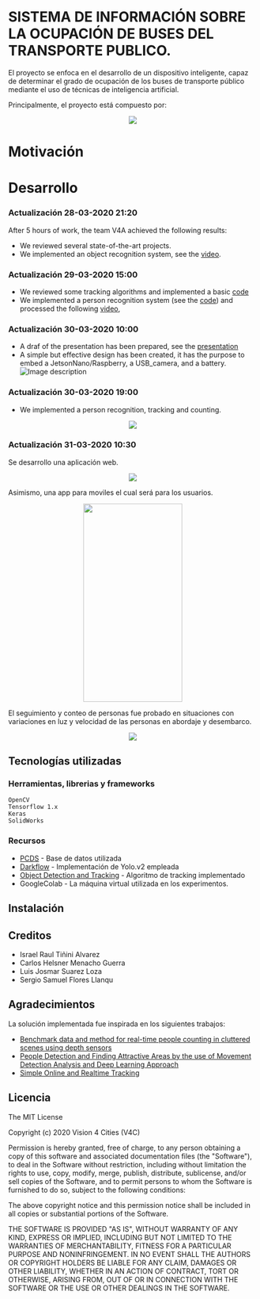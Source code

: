 # **SISTEMA DE INFORMACIÓN SOBRE LA OCUPACIÓN DE BUSES DEL TRANSPORTE PUBLICO.**
El proyecto se enfoca en el desarrollo de un dispositivo inteligente, capaz de determinar el grado de ocupación de los buses de transporte público mediante el uso de técnicas de inteligencia artificial. 

Principalmente, el proyecto está compuesto por:

<p align="center">
  <img src="https://gitlab.com/IsRaTiAl/v4c/-/raw/master/videos/intro.PNG">
</p>

# Motivación

# Desarrollo
### Actualización 28-03-2020 21:20
After 5 hours of work, the team V4A achieved the following results:
- We reviewed several state-of-the-art projects. 
- We implemented an object recognition system, see the [video](https://gitlab.com/IsRaTiAl/v4c/-/blob/master/videos/video_metro.avi).

### Actualización 29-03-2020 15:00
- We reviewed some tracking algorithms and implemented a basic [code](https://gitlab.com/IsRaTiAl/v4c/-/blob/master/videos/tracking.py)
- We implemented a person recognition system (see the [code](https://gitlab.com/IsRaTiAl/v4c/-/blob/master/notebooks/yolo.ipynb)) and processed the following [video](https://gitlab.com/IsRaTiAl/v4c/-/blob/master/videos/video_metro2.avi), 

### Actualización 30-03-2020  10:00
- A draf of the presentation has been prepared, see the [presentation](https://gitlab.com/IsRaTiAl/v4c/-/blob/master/Slides/Sistema_de_informaci%C3%B3n_sobre_la_ocupaci%C3%B3n_de_buses.pdf) 
- A simple but effective design has been created, it has the purpose to embed a JetsonNano/Raspberry, a USB_camera, and a battery. 
![Image description](https://gitlab.com/IsRaTiAl/v4c/-/raw/master/Designs/Design1.jpeg)

### Actualización 30-03-2020 19:00
- We implemented a person recognition, tracking and counting.
<p align="center">
  <img src="https://gitlab.com/IsRaTiAl/v4c/-/raw/master/videos/gifs/track+countv1.gif">
</p>

### Actualización 31-03-2020 10:30
Se desarrollo una aplicación web.
<p align="center"> <img src="https://gitlab.com/IsRaTiAl/v4c/-/raw/master/videos/gifs/app_webv1.gif"></p>
Asimismo, una app para moviles el cual será para los usuarios.
<p align="center">
  <img WIDTH="200" HEIGHT="400" src="https://gitlab.com/IsRaTiAl/v4c/-/raw/master/videos/gifs/app_movilv1.gif">
</p>
El seguimiento y conteo de personas fue probado en situaciones con variaciones en luz y velocidad de las personas en abordaje y desembarco.
<p align="center">
  <img src="https://gitlab.com/IsRaTiAl/v4c/-/raw/master/videos/gifs/track+countv2.gif">
</p>

## Tecnologías utilizadas
### Herramientas, librerias y frameworks
```
OpenCV
Tensorflow 1.x
Keras
SolidWorks
```
### Recursos

* [PCDS](https://freesoft.dev/program/128588362) - Base de datos utilizada
* [Darkflow](https://github.com/thtrieu/darkflow) - Implementación de Yolo.v2 empleada
* [Object Detection and Tracking](https://github.com/yehengchen/Object-Detection-and-Tracking) - Algoritmo de tracking implementado 
* GoogleColab - La máquina virtual utilizada en los experimentos.

## Instalación
## Creditos
* Israel Raul Tiñini Alvarez
* Carlos Helsner Menacho Guerra
* Luis Josmar Suarez Loza 
* Sergio Samuel Flores Llanqu


## Agradecimientos
La solución implementada fue inspirada en los siguientes trabajos: 
* [Benchmark data and method for real-time people counting in cluttered scenes using depth sensors](https://arxiv.org/abs/1804.04339)
* [People Detection and Finding Attractive Areas by the use of Movement Detection Analysis and Deep Learning Approach](https://www.sciencedirect.com/science/article/pii/S1877050919311287)
* [Simple Online and Realtime Tracking](https://arxiv.org/abs/1602.00763)

## Licencia

The MIT License

Copyright (c) 2020 Vision 4 Cities (V4C)

Permission is hereby granted, free of charge, to any person obtaining a copy
of this software and associated documentation files (the "Software"), to deal
in the Software without restriction, including without limitation the rights
to use, copy, modify, merge, publish, distribute, sublicense, and/or sell
copies of the Software, and to permit persons to whom the Software is
furnished to do so, subject to the following conditions:

The above copyright notice and this permission notice shall be included in
all copies or substantial portions of the Software.

THE SOFTWARE IS PROVIDED "AS IS", WITHOUT WARRANTY OF ANY KIND, EXPRESS OR
IMPLIED, INCLUDING BUT NOT LIMITED TO THE WARRANTIES OF MERCHANTABILITY,
FITNESS FOR A PARTICULAR PURPOSE AND NONINFRINGEMENT. IN NO EVENT SHALL THE
AUTHORS OR COPYRIGHT HOLDERS BE LIABLE FOR ANY CLAIM, DAMAGES OR OTHER
LIABILITY, WHETHER IN AN ACTION OF CONTRACT, TORT OR OTHERWISE, ARISING FROM,
OUT OF OR IN CONNECTION WITH THE SOFTWARE OR THE USE OR OTHER DEALINGS IN
THE SOFTWARE.
